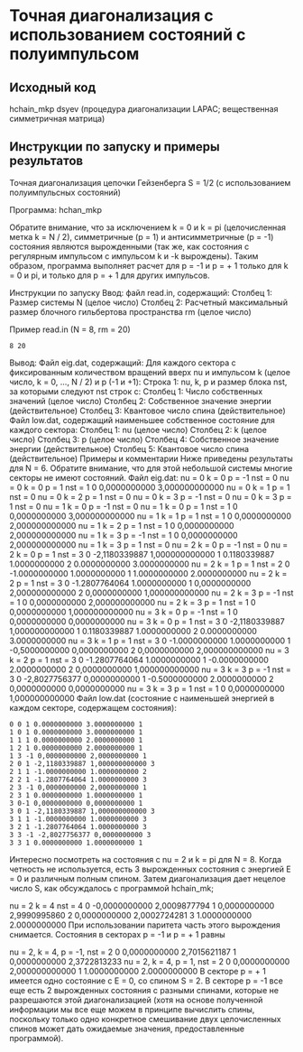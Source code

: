 # Точная диагонализация с использованием состояний с полуимпульсом

##  Исходный код
hchain_mkp
dsyev (процедура диагонализации LAPAC; вещественная симметричная матрица)
 
## Инструкции по запуску и примеры результатов

Точная диагонализация цепочки Гейзенберга S = 1/2
(с использованием полуимпульсных состояний)

Программа: hchan_mkp

Обратите внимание, что за исключением k = 0 и k = pi (целочисленная метка k = N / 2), симметричные (p = 1) и антисимметричные (p = -1) состояния являются вырожденными (так же, как состояния с регулярным импульсом с импульсом k и -k вырождены). Таким образом, программа выполняет расчет для p = -1 и p = + 1 только для k = 0 и pi, и только для p = + 1 для других импульсов.

Инструкции по запуску
Ввод: файл read.in, содержащий:
Столбец 1: Размер системы N (целое число)
Столбец 2: Расчетный максимальный размер блочного гильбертова пространства rm (целое число)

Пример read.in (N = 8, rm = 20)

    8 20
Вывод: Файл eig.dat, содержащий:
Для каждого сектора с фиксированным количеством вращений вверх nu и импульсом k (целое число, k = 0, ..., N / 2) и p (-1 и +1):
Строка 1: nu, k, p и размер блока nst, за которыми следуют nst строк с:
Столбец 1: Число собственных значений (целое число)
Столбец 2: Собственное значение энергии (действительное)
Столбец 3: Квантовое число спина (действительное)
Файл low.dat, содержащий наименьшее собственное состояние для каждого сектора:
Столбец 1: nu (целое число)
Столбец 2: k (целое число)
Столбец 3: p (целое число)
Столбец 4: Собственное значение энергии (действительное)
Столбец 5: Квантовое число спина (действительное)
Примеры и комментарии
Ниже приведены результаты для N = 6. Обратите внимание, что для этой небольшой системы многие секторы не имеют состояний. Файл eig.dat:
nu = 0 k = 0 p = -1 nst = 0
nu = 0 k = 0 p = 1 nst = 1
    0 0,0000000000 3,000000000000
nu = 0 k = 1 p = 1 nst = 0
nu = 0 k = 2 p = 1 nst = 0
nu = 0 k = 3 p = -1 nst = 0
nu = 0 k = 3 p = 1 nst = 0
nu = 1 k = 0 p = -1 nst = 0
nu = 1 k = 0 p = 1 nst = 1
    0 0,0000000000 3,000000000000
nu = 1 k = 1 p = 1 nst = 1
    0 0,0000000000 2,000000000000
nu = 1 k = 2 p = 1 nst = 1
    0 0,0000000000 2,000000000000
nu = 1 k = 3 p = -1 nst = 1
    0 0,0000000000 2,000000000000
nu = 1 k = 3 p = 1 nst = 0
nu = 2 k = 0 p = -1 nst = 0
nu = 2 k = 0 p = 1 nst = 3
    0 -2,1180339887 1,000000000000
    1 0.1180339887 1.0000000000
    2 0.0000000000 3.0000000000
nu = 2 k = 1 p = 1 nst = 2
    0 -1.0000000000 1.0000000000
    1 1.0000000000 2.0000000000
nu = 2 k = 2 p = 1 nst = 3
    0 -1.2807764064 1.0000000000
    1 0,0000000000 2,000000000000
    2 0,0000000000 1,000000000000
nu = 2 k = 3 p = -1 nst = 1
    0 0,0000000000 2,000000000000
nu = 2 k = 3 p = 1 nst = 1
    0 0,0000000000 1,000000000000
nu = 3 k = 0 p = -1 nst = 1
    0 0,0000000000 0,0000000000
nu = 3 k = 0 p = 1 nst = 3
    0 -2,1180339887 1,000000000000
    1 0.1180339887 1.0000000000
    2 0.0000000000 3.0000000000
nu = 3 k = 1 p = 1 nst = 3
    0 -1.0000000000 1.0000000000
    1 -0,5000000000 0,0000000000
    2 0,0000000000 2,000000000000
nu = 3 k = 2 p = 1 nst = 3
    0 -1.2807764064 1.0000000000
    1 -0.0000000000 2.0000000000
    2 0,0000000000 1,000000000000
nu = 3 k = 3 p = -1 nst = 3
    0 -2,8027756377 0,0000000000
    1 -0.5000000000 2.0000000000
    2 0,0000000000 0,0000000000
nu = 3 k = 3 p = 1 nst = 1
    0 0,0000000000 1,000000000000
Файл low.dat (состояние с наименьшей энергией в каждом секторе, содержащем состояния):

    0 0 1 0.0000000000 3.0000000000 1
    1 0 1 0.0000000000 3.0000000000 1
    1 1 1 0.0000000000 2.0000000000 1
    1 2 1 0.0000000000 2.0000000000 1
    1 3 -1 0,0000000000 2,0000000000 1
    2 0 1 -2,1180339887 1,000000000000 3
    2 1 1 -1.0000000000 1.0000000000 2
    2 2 1 -1.2807764064 1.0000000000 3
    2 3 -1 0,0000000000 2,0000000000 1
    2 3 1 0.0000000000 1.0000000000 1
    3 0-1 0,0000000000 0,0000000000 1
    3 0 1 -2,1180339887 1,000000000000 3
    3 1 1 -1.0000000000 1.0000000000 3
    3 2 1 -1.2807764064 1.0000000000 3
    3 3 -1 -2,8027756377 0,0000000000 3
    3 3 1 0.0000000000 1.0000000000 1
Интересно посмотреть на состояния с nu = 2 и k = pi для N = 8. Когда четность не используется, есть 3 вырожденных состояния с энергией E = 0 и различным полным спином. Затем диагонализация дает нецелое число S, как обсуждалось с программой hchain_mk;

 nu = 2 k = 4 nst = 4
    0 -0,0000000000 2,0009877794
    1 0,0000000000 2,9990995860
    2 0,0000000000 2,0002724281
    3 1.0000000000 2.0000000000
При использовании паритета часть этого вырождения снимается. Состояния в секторах p = -1 и p = + 1 равны

nu = 2, k = 4, p = -1, nst = 2
    0 0,0000000000 2,7015621187
    1 0,0000000000 2,3722813233
nu = 2, k = 4, p = 1, nst = 2
    0 0,0000000000 2,000000000000
    1 1.0000000000 2.0000000000
В секторе p = + 1 имеется одно состояние с E = 0, со спином S = 2. В секторе p = -1 все еще есть 2 вырожденных состояния с разными спинами, которые не разрешаются этой диагонализацией (хотя на основе полученной информации мы все еще можем в принципе вычислить спины, поскольку только одно конкретное смешивание двух целочисленных спинов может дать ожидаемые значения, предоставленные программой).